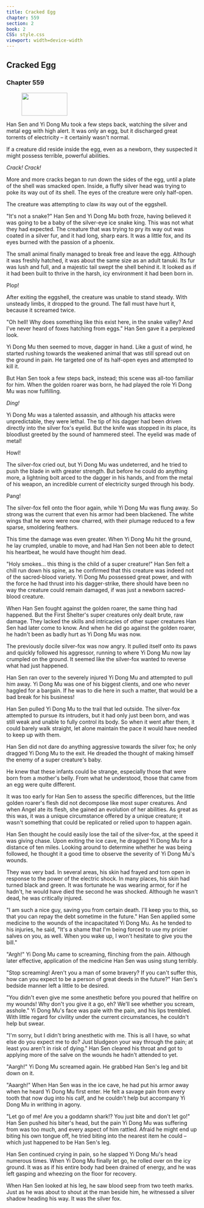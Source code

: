 ```yaml
---
title: Cracked Egg
chapter: 559
section: 2
book: 2
CSS: style.css
viewport: width=device-width
---
```


## Cracked Egg

### Chapter 559

<figure>
	<img src="../Images/gem.gif" alt="" id="gem" width="120" height="60" />
</figure>

Han Sen and Yi Dong Mu took a few steps back, watching the silver and metal egg with high alert. It was only an egg, but it discharged great torrents of electricity – it certainly wasn't normal.

If a creature did reside inside the egg, even as a newborn, they suspected it might possess terrible, powerful abilities.

*Crack!* *Crack!*

More and more cracks began to run down the sides of the egg, until a plate of the shell was smacked open. Inside, a fluffy silver head was trying to poke its way out of its shell. The eyes of the creature were only half-open.

The creature was attempting to claw its way out of the eggshell.

"It's not a snake?" Han Sen and Yi Dong Mu both froze, having believed it was going to be a baby of the silver-eye ice snake king. This was not what they had expected. The creature that was trying to pry its way out was coated in a silver fur, and it had long, sharp ears. It was a little fox, and its eyes burned with the passion of a phoenix.

The small animal finally managed to break free and leave the egg. Although it was freshly hatched, it was about the same size as an adult tanuki. Its fur was lush and full, and a majestic tail swept the shell behind it. It looked as if it had been built to thrive in the harsh, icy environment it had been born in.

Plop!

After exiting the eggshell, the creature was unable to stand steady. With unsteady limbs, it dropped to the ground. The fall must have hurt it, because it screamed twice.

"Oh hell! Why does something like this exist here, in the snake valley? And I've never heard of foxes hatching from eggs." Han Sen gave it a perplexed look.

Yi Dong Mu then seemed to move, dagger in hand. Like a gust of wind, he started rushing towards the weakened animal that was still spread out on the ground in pain. He targeted one of its half-open eyes and attempted to kill it.

But Han Sen took a few steps back, instead; this scene was all-too familiar for him. When the golden roarer was born, he had played the role Yi Dong Mu was now fulfilling.

*Ding!*

Yi Dong Mu was a talented assassin, and although his attacks were unpredictable, they were lethal. The tip of his dagger had been driven directly into the silver fox's eyelid. But the knife was stopped in its place, its bloodlust greeted by the sound of hammered steel. The eyelid was made of metal!

Howl!

The silver-fox cried out, but Yi Dong Mu was undeterred, and he tried to push the blade in with greater strength. But before he could do anything more, a lightning bolt arced to the dagger in his hands, and from the metal of his weapon, an incredible current of electricity surged through his body.

Pang!

The silver-fox fell onto the floor again, while Yi Dong Mu was flung away. So strong was the current that even his armor had been blackened. The white wings that he wore were now charred, with their plumage reduced to a few sparse, smoldering feathers.

This time the damage was even greater. When Yi Dong Mu hit the ground, he lay crumpled, unable to move, and had Han Sen not been able to detect his heartbeat, he would have thought him dead.

"Holy smokes... this thing is the child of a super creature!" Han Sen felt a chill run down his spine, as he confirmed that this creature was indeed not of the sacred-blood variety. Yi Dong Mu possessed great power, and with the force he had thrust into his dagger-strike, there should have been no way the creature could remain damaged, if was just a newborn sacred-blood creature.

When Han Sen fought against the golden roarer, the same thing had happened. But the First Shelter's super creatures only dealt brute, raw damage. They lacked the skills and intricacies of other super creatures Han Sen had later come to know. And when he did go against the golden roarer, he hadn't been as badly hurt as Yi Dong Mu was now.

The previously docile silver-fox was now angry. It pulled itself onto its paws and quickly followed his aggressor, running to where Yi Dong Mu now lay crumpled on the ground. It seemed like the silver-fox wanted to reverse what had just happened.

Han Sen ran over to the severely injured Yi Dong Mu and attempted to pull him away. Yi Dong Mu was one of his biggest clients, and one who never haggled for a bargain. If he was to die here in such a matter, that would be a bad break for his business!

Han Sen pulled Yi Dong Mu to the trail that led outside. The silver-fox attempted to pursue its intruders, but it had only just been born, and was still weak and unable to fully control its body. So when it went after them, it could barely walk straight, let alone maintain the pace it would have needed to keep up with them.

Han Sen did not dare do anything aggressive towards the silver fox; he only dragged Yi Dong Mu to the exit. He dreaded the thought of making himself the enemy of a super creature's baby.

He knew that these infants could be strange, especially those that were born from a mother's belly. From what he understood, those that came from an egg were quite different.

It was too early for Han Sen to assess the specific differences, but the little golden roarer's flesh did not decompose like most super creatures. And when Angel ate its flesh, she gained an evolution of her abilities. As great as this was, it was a unique circumstance offered by a unique creature; it wasn't something that could be replicated or relied upon to happen again.

Han Sen thought he could easily lose the tail of the silver-fox, at the speed it was giving chase. Upon exiting the ice cave, he dragged Yi Dong Mu for a distance of ten miles. Looking around to determine whether he was being followed, he thought it a good time to observe the severity of Yi Dong Mu's wounds.

They was very bad. In several areas, his skin had frayed and torn open in response to the power of the electric shock. In many places, his skin had turned black and green. It was fortunate he was wearing armor, for if he hadn't, he would have died the second he was shocked. Although he wasn't dead, he was critically injured.

"I am such a nice guy, saving you from certain death. I'll keep you to this, so that you can repay the debt sometime in the future." Han Sen applied some medicine to the wounds of the incapacitated Yi Dong Mu. As he tended to his injuries, he said, "It's a shame that I'm being forced to use my pricier salves on you, as well. When you wake up, I won't hesitate to give you the bill."

"Argh!" Yi Dong Mu came to screaming, flinching from the pain. Although later effective, application of the medicine Han Sen was using stung terribly.

"Stop screaming! Aren't you a man of some bravery? If you can't suffer this, how can you expect to be a person of great deeds in the future?" Han Sen's bedside manner left a little to be desired.

"You didn't even give me some anesthetic before you poured that hellfire on my wounds! Why don't you give it a go, eh? We'll see whether you scream, asshole." Yi Dong Mu's face was pale with the pain, and his lips trembled. With little regard for civility under the current circumstances, he couldn't help but swear.

"I'm sorry, but I didn't bring anesthetic with me. This is all I have, so what else do you expect me to do? Just bludgeon your way through the pain; at least you aren't in risk of dying." Han Sen cleared his throat and got to applying more of the salve on the wounds he hadn't attended to yet.

"Aargh!" Yi Dong Mu screamed again. He grabbed Han Sen's leg and bit down on it.

"Aaargh!" When Han Sen was in the ice cave, he had put his armor away when he heard Yi Dong Mu first enter. He felt a savage pain from every tooth that now dug into his calf, and he couldn't help but accompany Yi Dong Mu in writhing in agony.

"Let go of me! Are you a goddamn shark!? You just bite and don't let go!" Han Sen pushed his biter's head, but the pain Yi Dong Mu was suffering from was too much, and every aspect of him rattled. Afraid he might end up biting his own tongue off, he tried biting into the nearest item he could – which just happened to be Han Sen's leg.

Han Sen continued crying in pain, so he slapped Yi Dong Mu's head numerous times. When Yi Dong Mu finally let go, he rolled over on the icy ground. It was as if his entire body had been drained of energy, and he was left gasping and wheezing on the floor for recovery.

When Han Sen looked at his leg, he saw blood seep from two teeth marks. Just as he was about to shout at the man beside him, he witnessed a silver shadow heading his way. It was the silver fox.